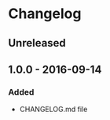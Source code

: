 # Changelog

<!-- There is always Unreleased section on the top. Subsections (Added, Changed, Fixed, Removed) should be added as needed. -->
## Unreleased

## 1.0.0 - 2016-09-14
### Added
- CHANGELOG.md file
